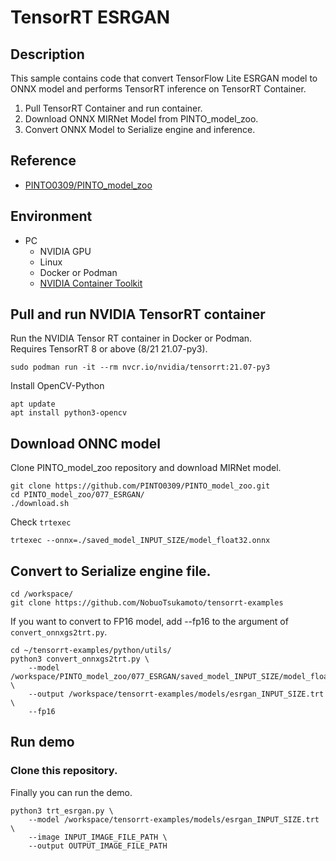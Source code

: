 # TensorRT ESRGAN

## Description
This sample contains code that convert TensorFlow Lite ESRGAN model to ONNX model and performs TensorRT inference on TensorRT Container.
1. Pull TensorRT Container and run container.
2. Download ONNX MIRNet Model from PINTO_model_zoo.
3. Convert ONNX Model to Serialize engine and inference.

## Reference
- [PINTO0309/PINTO_model_zoo](https://github.com/PINTO0309/PINTO_model_zoo)

## Environment
- PC
  - NVIDIA GPU
  - Linux
  - Docker or Podman
  - [NVIDIA Container Toolkit](https://github.com/NVIDIA/nvidia-docker)

## Pull and run NVIDIA TensorRT container
Run the NVIDIA Tensor RT container in Docker or Podman.  
Requires TensorRT 8 or above (8/21 21.07-py3).
```
sudo podman run -it --rm nvcr.io/nvidia/tensorrt:21.07-py3
```

Install OpenCV-Python
```
apt update
apt install python3-opencv
```

## Download ONNC model
Clone PINTO_model_zoo repository and download MIRNet model.
```
git clone https://github.com/PINTO0309/PINTO_model_zoo.git
cd PINTO_model_zoo/077_ESRGAN/
./download.sh
```

Check `trtexec`
```
trtexec --onnx=./saved_model_INPUT_SIZE/model_float32.onnx
```

## Convert to Serialize engine file.
```
cd /workspace/
git clone https://github.com/NobuoTsukamoto/tensorrt-examples
```

If you want to convert to FP16 model, add --fp16 to the argument of `convert_onnxgs2trt.py`.
```
cd ~/tensorrt-examples/python/utils/
python3 convert_onnxgs2trt.py \
    --model /workspace/PINTO_model_zoo/077_ESRGAN/saved_model_INPUT_SIZE/model_float32.onnx \
    --output /workspace/tensorrt-examples/models/esrgan_INPUT_SIZE.trt \
    --fp16
```

## Run demo

### Clone this repository.

Finally you can run the demo.
```
python3 trt_esrgan.py \
    --model /workspace/tensorrt-examples/models/esrgan_INPUT_SIZE.trt \
    --image INPUT_IMAGE_FILE_PATH \
    --output OUTPUT_IMAGE_FILE_PATH
```
